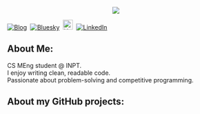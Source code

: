 <p align="center">
<img src="https://readme-typing-svg.demolab.com?font=Fira+Code&duration=4000&pause=500&color=00CED1&width=1000&lines=Hi%2C+I+am+3zden!;I+am+Software+Engineer;I+Love+RAJA+Casablanca;">
</p>
<p align="start">  
<a href="https://3zden.netlify.app"><img src="https://img.shields.io/badge/3zdenportfolio.com-000000" alt="Blog" /></a>&nbsp;
<a href="[https://twitter.com/jenlooper](https://bsky.app/profile/jenlooper.com)"><img src="https://img.shields.io/badge/Bluesky-0285FF?logo=bluesky&logoColor=fff" alt="Bluesky" /></a>&nbsp;
<a href="https://huggingface.com/3zden/"><img src="https://huggingface.co/front/assets/huggingface_logo-noborder.svg" alt="HuggingFace" width="23px" /></a>&nbsp;
<a href="https://www.linkedin.com/in/3zden/"><img src="https://img.shields.io/badge/LinkedIn-0077B5?logo=linkedin&logoColor=white" alt="LinkedIn" /></a>&nbsp;
<br/>
    
</p>

## About Me:
CS MEng student @ INPT.                                                                                                                                                                                               
I enjoy writing clean, readable code.                                                                                                                                                                                  
Passionate about problem-solving and competitive programming.
## About my GitHub projects:

